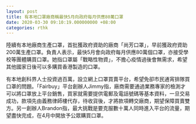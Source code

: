 ```yaml
---
layout: post
title: 有本地口罩廠商稱最快5月向政府每月供應80萬口罩
date: 2020-03-30 09:10:19.000000000 +08:00
categories: rthk
---
```


陸續有本地廠商生產口罩，首批獲政府資助的廠商「尚芳口罩」，早前獲政府資助200萬生產口罩。負責人表示，最快5月會向政府每月供應80萬個口罩，亦接受學校等團體購買口罩。她指口罩屬「戰略性物資」，不擔心疫情過後會無需求，希望其他國家日後可以多購買香港製造的口罩。

有本地創科界人士投資過百萬，設立網上口罩買賣平台，希望免卻市民通宵排隊買口罩的問題。「Fairbuy」平台創辦人Jimmy指，廠商需要通過業務專家的檢測才可以將口罩放上平台銷售，買家就需要提供電郵及電話號碼等基本資料，一旦交易成功，款項先由義務律師樓代存，待收貨後，才將款項轉交廠商，期望保障買賣雙方。另一創辦人Brandon指，最大挑戰是要克服數十萬人同時進入平台的流量，期望盡快完成，在4月中開放予公眾購買口罩。
